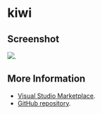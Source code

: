# kiwi



## Screenshot
![](https://raw.githubusercontent.com/gerane/VSCodeThemes/master/gerane.Theme-kiwi/screenshot.png).


## More Information
* [Visual Studio Marketplace](https://marketplace.visualstudio.com/items/gerane.Theme-kiwi).
* [GitHub repository](https://github.com/gerane/VSCodeThemes).
